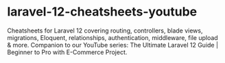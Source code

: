# laravel-12-cheatsheets-youtube
Cheatsheets for Laravel 12 covering routing, controllers, blade views, migrations, Eloquent, relationships, authentication, middleware, file upload &amp; more. Companion to our YouTube series: The Ultimate Laravel 12 Guide | Beginner to Pro with E-Commerce Project.
